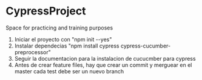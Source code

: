 # CypressProject
Space for practicing and training purposes
 1. Iniciar el proyecto con "npm init --yes"
 2. Instalar dependecias "npm install cypress cypress-cucumber-preprocessor"
 3. Seguir la documentacion para la instalacion de cucucmber para cypress
 4. Antes de crear feature files, hay que crear un commit y merguear en el master cada test debe ser un nuevo branch